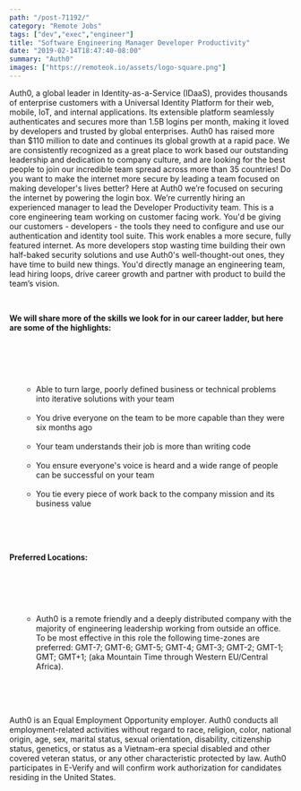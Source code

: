 ```yaml
---
path: "/post-71192/"
category: "Remote Jobs"
tags: ["dev","exec","engineer"]
title: "Software Engineering Manager Developer Productivity"
date: "2019-02-14T18:47:40-08:00"
summary: "Auth0"
images: ["https://remoteok.io/assets/logo-square.png"]
---
```


<p>Auth0, a global leader in Identity-as-a-Service (IDaaS), provides thousands of enterprise customers with a Universal Identity Platform for their web, mobile, IoT, and internal applications. Its extensible platform seamlessly authenticates and secures more than 1.5B logins per month, making it loved by developers and trusted by global enterprises. Auth0 has raised more than $110 million to date and continues its global growth at a rapid pace. We are consistently recognized as a great place to work based our outstanding leadership and dedication to company culture, and are looking for the best people to join our incredible team spread across more than 35 countries! Do you want to make the internet more secure by leading a team focused on making developer's lives better? Here at Auth0 we&rsquo;re focused on securing the internet by powering the login box. We&rsquo;re currently hiring an experienced manager to lead the Developer Productivity team. This is a core engineering team working on customer facing work. You'd be giving our customers - developers - the tools they need to configure and use our authentication and identity tool suite. This work enables a more secure, fully featured internet. As more developers stop wasting time building their own half-baked security solutions and use Auth0's well-thought-out ones, they have time to build new things. You'd directly manage an engineering team, lead hiring loops, drive career growth and partner with product to build the team&rsquo;s vision.</p><br /><p><strong>We will share more of the skills we look for in our career ladder, but here are some of the highlights:</strong></p><br /><ul><br /><ul><br /><li>Able to turn large, poorly defined business or technical problems into iterative solutions with your team</li><br /><li>You drive everyone on the team to be more capable than they were six months ago</li><br /><li>Your team understands their job is more than writing code</li><br /><li>You ensure everyone's voice is heard and a wide range of people can be successful on your team</li><br /><li>You tie every piece of work back to the company mission and its business value</li><br /></ul><br /></ul><br /><p><strong>Preferred Locations:</strong></p><br /><ul><br /><ul><br /><li>Auth0 is a remote friendly and a deeply distributed company with the majority of engineering leadership working from outside an office. To be most effective in this role the following time-zones are preferred: GMT-7; GMT-6; GMT-5; GMT-4; GMT-3; GMT-2; GMT-1; GMT; GMT+1; (aka Mountain Time through Western EU/Central Africa).</li><br /></ul><br /></ul><br /><p>Auth0 is an Equal Employment Opportunity employer. Auth0 conducts all employment-related activities without regard to race, religion, color, national origin, age, sex, marital status, sexual orientation, disability, citizenship status, genetics, or status as a Vietnam-era special disabled and other covered veteran status, or any other characteristic protected by law. Auth0 participates in E-Verify and will confirm work authorization for candidates residing in the United States.</p>

